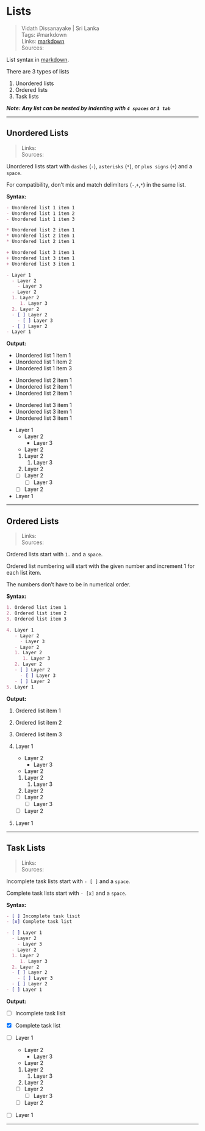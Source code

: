 # Lists

> Vidath Dissanayake | Sri Lanka  
> Tags: #markdown  
> Links: [markdown](markdown.md)  
> Sources:  

List syntax in [markdown](markdown.md).

There are 3 types of lists
1. Unordered lists
2. Ordered lists
3. Task lists

***Note: Any list can be nested by indenting with `4 spaces` or `1 tab`***

---

## Unordered Lists

> Links:  
> Sources:  

Unordered lists start with `dashes` (`-`), `asterisks` (`*`), or `plus signs` (`+`) and a `space`.

For compatibility, don’t mix and match delimiters (`-`,`+`,`*`) in the same list.

**Syntax:**

```md
- Unordered list 1 item 1
- Unordered list 1 item 2
- Unordered list 1 item 3

* Unordered list 2 item 1
* Unordered list 2 item 1
* Unordered list 2 item 1

+ Unordered list 3 item 1
+ Unordered list 3 item 1
+ Unordered list 3 item 1

- Layer 1
  - Layer 2
    - Layer 3
  - Layer 2
  1. Layer 2
     1. Layer 3
  2. Layer 2
  - [ ] Layer 2
    - [ ] Layer 3 
  - [ ] Layer 2
- Layer 1
```

**Output:**

- Unordered list 1 item 1
- Unordered list 1 item 2
- Unordered list 1 item 3

* Unordered list 2 item 1
* Unordered list 2 item 1
* Unordered list 2 item 1

+ Unordered list 3 item 1
+ Unordered list 3 item 1
+ Unordered list 3 item 1

- Layer 1
  - Layer 2
    - Layer 3
  - Layer 2
  1. Layer 2
     1. Layer 3
  2. Layer 2
  - [ ] Layer 2
    - [ ] Layer 3 
  - [ ] Layer 2
- Layer 1

---

## Ordered Lists

> Links:  
> Sources:  

Ordered lists start with `1.` and a `space`. 

Ordered list numbering will start with the given number and increment 1 for each list item.

The numbers don’t have to be in numerical order.

**Syntax:**

```md
1. Ordered list item 1
2. Ordered list item 2
3. Ordered list item 3

4. Layer 1
   - Layer 2
     - Layer 3
   - Layer 2
   1. Layer 2
      1. Layer 3
   2. Layer 2
   - [ ] Layer 2
     - [ ] Layer 3 
   - [ ] Layer 2
5. Layer 1
```

**Output:**

1. Ordered list item 1
2. Ordered list item 2
3. Ordered list item 3

4. Layer 1
   - Layer 2
     - Layer 3
   - Layer 2
   1. Layer 2
      1. Layer 3
   2. Layer 2
   - [ ] Layer 2
     - [ ] Layer 3 
   - [ ] Layer 2
5. Layer 1

---

## Task Lists

> Links:  
> Sources:  

Incomplete task lists start with `- [ ]` and a `space`.

Complete task lists start with `- [x]` and a `space`.

**Syntax:**

```md
- [ ] Incomplete task lisit
- [x] Complete task list

- [ ] Layer 1
  - Layer 2
    - Layer 3
  - Layer 2
  1. Layer 2
     1. Layer 3
  2. Layer 2
  - [ ] Layer 2
    - [ ] Layer 3 
  - [ ] Layer 2
- [ ] Layer 1
```

**Output:**

- [ ] Incomplete task lisit
- [x] Complete task list

- [ ] Layer 1
  - Layer 2
    - Layer 3
  - Layer 2
  1. Layer 2
     1. Layer 3
  2. Layer 2
  - [ ] Layer 2
    - [ ] Layer 3 
  - [ ] Layer 2
- [ ] Layer 1

---